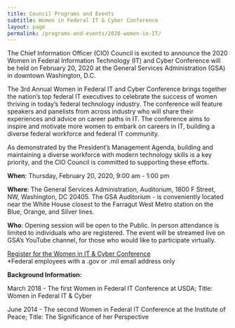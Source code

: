 ```yaml
---
title: Council Programs and Events
subtitle: Women in Federal IT & Cyber Conference
layout: page
permalink: /programs-and-events/2020-women-in-IT/
---
```

The Chief Information Officer (CIO) Council is excited to announce the 2020 Women in Federal Information Technology (IT) and Cyber Conference will be held on February 20, 2020 at the General Services Administration (GSA) in downtown Washington, D.C.  

The 3rd Annual Women in Federal IT and Cyber Conference brings together the nation’s top federal IT executives to celebrate the success of women thriving in today’s federal technology industry. The conference will feature speakers and panelists from across industry who will share their experiences and advice on career paths in IT. The conference aims to inspire and motivate more women to embark on careers in IT, building a diverse federal workforce and federal IT community.

As demonstrated by the President’s Management Agenda, building and maintaining a diverse workforce with modern technology skills is a key priority, and the CIO Council is committed to supporting these efforts.

**When**: Thursday, February 20, 2020, 9:00 am - 1:00 pm

**Where**: The General Services Administration, Auditorium, 1800 F Street, NW, Washington, DC 20405. The GSA Auditorium - is conveniently located near the White House closest to the Farragut West Metro station on the Blue, Orange, and Silver lines.  

**Who**: Opening session will be open to the Public. In person attendance is limited to individuals who are registered. The event will be streamed live on GSA’s YouTube channel, for those who would like to participate virtually.

<a title="Learn More" class="usa-button usa-button-big usa-button--accent-cool margin-bottom-2" href="https://www.eventbrite.com/e/women-in-it-event-tickets-86717547519">Register for the Women in IT & Cyber Conference</a><br>
*Federal employees with a .gov or .mil email address only

**Background Information:**

March 2018 - The first Women in Federal IT Conference at USDA; Title: Women in Federal IT & Cyber

June 2014 - The second Women in Federal IT Conference at the Institute of Peace; Title: The Significance of her Perspective

